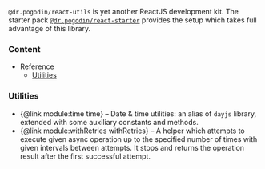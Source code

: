 `@dr.pogodin/react-utils` is yet another ReactJS development kit. The starter
pack [`@dr.pogodin/react-starter`](https://github.com/birdofpreyru/react-starter)
provides the setup which takes full advantage of this library.

### Content
- Reference
  - [Utilities](#utilities)

### <a name="utilities"></a> Utilities
- {@link module:time time} &ndash; Date & time utilities: an alias of `dayjs`
  library, extended with some auxiliary constants and methods.
- {@link module:withRetries withRetries} &ndash; A helper which attempts
  to execute given async operation up to the specified number of times with
  given intervals between attempts. It stops and returns the operation result
  after the first successful attempt.
